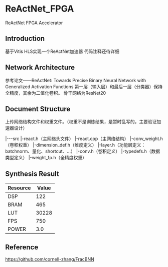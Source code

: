 # ReActNet_FPGA
ReActNet FPGA Accelerator

## Introduction
基于Vitis HLS实现一个ReActNet加速器
代码注释还待详细

## Network Architecture
参考论文——ReActNet: Towards Precise Binary Neural Network with Generalized Activation Functions
第一层（输入层）和最后一层（分类器）保持全精度，其余为二值化卷积。
骨干网络为ResNet20

## Document Structure
上传网络结构文件和权重文件。（权重不是训练结果，是暂时乱写的，主要验证加速器设计）

|---src
  |-react.h（主网络头文件）
  |-react.cpp（主网络结构）
  |-conv_weight.h（卷积权重）
  |-dimension_def.h（维度定义）
  |-layer.h（功能层定义：batchnorm、量化、shortcut、...）
  |-conv.h（卷积定义）
  |-typedefs.h（数据类型定义）
  |-weight_fp.h（全精度权重）



## Synthesis Result
| Resource   | Value   |
|-------|-------|
| DSP | 122 |
| BRAM | 465 |
| LUT | 30228 |
| FPS | 750 |
| POWER | 3.0 |

## Reference
https://github.com/cornell-zhang/FracBNN
